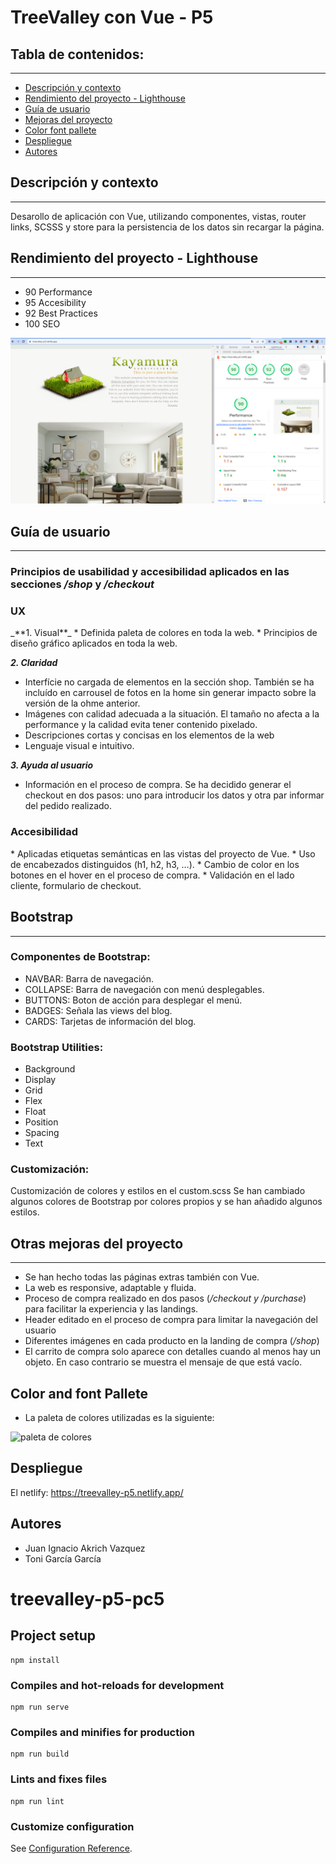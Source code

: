 # TreeValley con Vue - P5

## Tabla de contenidos:
---
- [Descripción y contexto](#descripción-y-contexto)
- [Rendimiento del proyecto - Lighthouse](#rendimiento-del-proyecto-lighthouse)
- [Guía de usuario](#guía-de-usuario)
- [Mejoras del proyecto](#Mejoras-del-proyecto)
- [Color font pallete](#Color-and-font-pallete)
- [Despliegue](#Despliegue)
- [Autores](#Autores)


## Descripción y contexto
---
Desarollo de aplicación con Vue, utilizando componentes, vistas, router links, SCSSS y store para la persistencia de los datos sin recargar la página.

## Rendimiento del proyecto - Lighthouse
---
* 90 Performance
* 95 Accesibility
* 92 Best Practices
* 100 SEO

<p><img src="src/assets/lighthouse/lighthouse-treevaley-p5.PNG" alt="paleta de colores"></p>

## Guía de usuario
---
### Principios de usabilidad y accesibilidad aplicados en las secciones _/shop_ y _/checkout_

<h3>UX</h3>
_**1. Visual**_
* Definida paleta de colores en toda la web.
* Principios de diseño gráfico aplicados en toda la web.

_**2. Claridad**_
* Interfície no cargada de elementos en la sección shop. También se ha incluído en carrousel de fotos en la home sin generar impacto sobre la versión de la ohme anterior.
* Imágenes con calidad adecuada a la situación. El tamaño no afecta a la performance y la calidad evita tener contenido pixelado.
* Descripciones cortas y concisas en los elementos de la web
* Lenguaje visual e intuitivo.

_**3. Ayuda al usuario**_
* Información en el proceso de compra. Se ha decidido generar el checkout en dos pasos: uno para introducir los datos y otra par informar del pedido realizado.


<h3>Accesibilidad</h3>
* Aplicadas etiquetas semánticas en las vistas del proyecto de Vue.
* Uso de encabezados distinguidos (h1, h2, h3, …).
* Cambio de color en los botones en el hover en el proceso de compra.
* Validación en el lado cliente, formulario de checkout.


## Bootstrap
---

### Componentes de Bootstrap:
- NAVBAR: Barra de navegación.<br>
- COLLAPSE: Barra de navegación con menú desplegables.<br>
- BUTTONS: Boton de acción para desplegar el menú. <br>
- BADGES: Señala las views del blog.<br>
- CARDS: Tarjetas de información del blog.

### Bootstrap Utilities:
- Background<br>
- Display<br>
- Grid<br>
- Flex<br>
- Float<br>
- Position<br>
- Spacing<br>
- Text

### Customización:

Customización de colores y estilos en el custom.scss
Se han cambiado algunos colores de Bootstrap por colores propios y se han añadido algunos estilos.

## Otras mejoras del proyecto
---
- Se han hecho todas las páginas extras también con Vue.
- La web es responsive, adaptable y fluida.
- Proceso de compra realizado en dos pasos (_/checkout y /purchase_) para facilitar la experiencia y las landings.
- Header editado en el proceso de compra para limitar la navegación del usuario
- Diferentes imágenes en cada producto en la landing de compra (_/shop_)
- El carrito de compra solo aparece con detalles cuando al menos hay un objeto. En caso contrario se muestra el mensaje de que está vacío.

## Color and font Pallete
- La paleta de colores utilizadas es la siguiente:
<p><img src="src/image/Color_palet.PNG" alt="paleta de colores"></p>


## Despliegue

El netlify: https://treevalley-p5.netlify.app/

## Autores

- Juan Ignacio Akrich Vazquez
- Toni García García


# treevalley-p5-pc5

## Project setup
```
npm install
```

### Compiles and hot-reloads for development
```
npm run serve
```

### Compiles and minifies for production
```
npm run build
```

### Lints and fixes files
```
npm run lint
```

### Customize configuration
See [Configuration Reference](https://cli.vuejs.org/config/).
